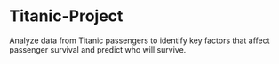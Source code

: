 # Titanic-Project
Analyze data from Titanic passengers to identify key factors that affect passenger survival and predict who will survive.
